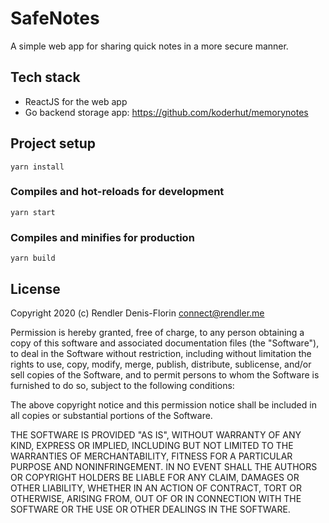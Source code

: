 # SafeNotes

A simple web app for sharing quick notes in a more secure manner.

## Tech stack
- ReactJS for the web app
- Go backend storage app: https://github.com/koderhut/memorynotes

## Project setup
```
yarn install
```

### Compiles and hot-reloads for development
```
yarn start
```

### Compiles and minifies for production
```
yarn build
```

## License
Copyright 2020 (c) Rendler Denis-Florin <connect@rendler.me>

Permission is hereby granted, free of charge, to any person obtaining a copy of this software and associated documentation files (the "Software"), to deal in the Software without restriction, including without limitation the rights to use, copy, modify, merge, publish, distribute, sublicense, and/or sell copies of the Software, and to permit persons to whom the Software is furnished to do so, subject to the following conditions:

The above copyright notice and this permission notice shall be included in all copies or substantial portions of the Software.

THE SOFTWARE IS PROVIDED "AS IS", WITHOUT WARRANTY OF ANY KIND, EXPRESS OR IMPLIED, INCLUDING BUT NOT LIMITED TO THE WARRANTIES OF MERCHANTABILITY, FITNESS FOR A PARTICULAR PURPOSE AND NONINFRINGEMENT. IN NO EVENT SHALL THE AUTHORS OR COPYRIGHT HOLDERS BE LIABLE FOR ANY CLAIM, DAMAGES OR OTHER LIABILITY, WHETHER IN AN ACTION OF CONTRACT, TORT OR OTHERWISE, ARISING FROM, OUT OF OR IN CONNECTION WITH THE SOFTWARE OR THE USE OR OTHER DEALINGS IN THE SOFTWARE.
